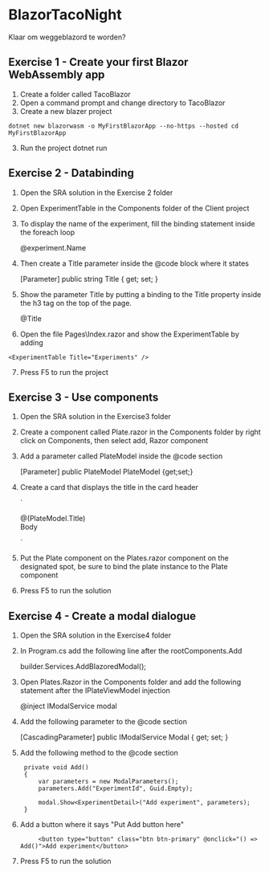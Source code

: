 # BlazorTacoNight
Klaar om weggeblazord te worden?


## Exercise 1 - Create your first Blazor WebAssembly app

1. Create a folder called TacoBlazor
2. Open a command prompt and change directory to TacoBlazor
3. Create a new blazer project

`dotnet new blazorwasm -o MyFirstBlazorApp --no-https --hosted
cd MyFirstBlazorApp`

3. Run the project
dotnet run

## Exercise 2 - Databinding
1. Open the SRA solution in the Exercise 2 folder
2. Open ExperimentTable in the Components folder of the Client project
3. To display the name of the experiment, fill the binding statement inside the foreach loop

	@experiment.Name

4. Then create a Title parameter inside the @code block where it states

	[Parameter]
	public string Title { get; set; }

5. Show the parameter Title by putting a binding to the Title property inside the h3 tag on the top of the page.

	@Title

6. Open the file Pages\Index.razor and show the ExperimentTable by adding

`<ExperimentTable Title="Experiments" />`

7. Press F5 to run the project

## Exercise 3 - Use components
1. Open the SRA solution in the Exercise3 folder
2. Create a component called Plate.razor in the Components folder by right click on Components, then select add, Razor component
3. Add a parameter called PlateModel inside the @code section

    [Parameter]
    public PlateModel PlateModel {get;set;}

4. Create a card that displays the title in the card header

    `<div class="card">
        <div class="card-header">
            @(PlateModel.Title)
        </div>
        <div class="card-body">
		Body
        </div>
    </div>`

5. Put the Plate component on the Plates.razor component on the designated spot, be sure to bind the plate instance to the Plate component 

<Plate PlateModel="@plate" />

6. Press F5 to run the solution

## Exercise 4 - Create a modal dialogue
1. Open the SRA solution in the Exercise4 folder
2. In Program.cs add the following line after the rootComponents.Add

	builder.Services.AddBlazoredModal();

3. Open Plates.Razor in the Components folder and add the following statement after the IPlateViewModel injection

	@inject IModalService modal

4. Add the following parameter to the @code section

	[CascadingParameter] public IModalService Modal { get; set; }

5. Add the following method to the @code section

        private void Add()
        {
            var parameters = new ModalParameters();
            parameters.Add("ExperimentId", Guid.Empty);

            modal.Show<ExperimentDetail>("Add experiment", parameters);
        }

6. Add a button where it says "Put Add button here"

            <button type="button" class="btn btn-primary" @onclick="() => Add()">Add experiment</button>

7. Press F5 to run the solution
